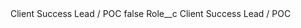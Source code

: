 <?xml version="1.0" encoding="UTF-8"?>
<CustomMetadata xmlns="http://soap.sforce.com/2006/04/metadata" xmlns:xsi="http://www.w3.org/2001/XMLSchema-instance" xmlns:xsd="http://www.w3.org/2001/XMLSchema">
    <label>Client Success Lead / POC</label>
    <protected>false</protected>
    <values>
        <field>Role__c</field>
        <value xsi:type="xsd:string">Client Success Lead / POC</value>
    </values>
</CustomMetadata>
